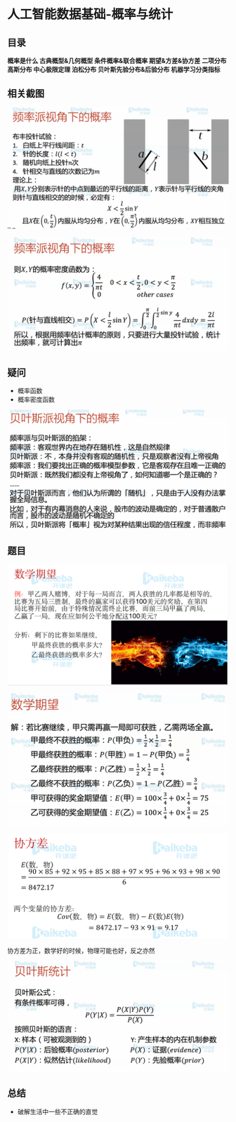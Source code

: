 # 人工智能数据基础-概率与统计

## 目录

**概率是什么
古典概型&几何概型
条件概率&联合概率
期望&方差&协方差
二项分布
高斯分布
中心极限定理
泊松分布
贝叶斯先验分布&后验分布
机器学习分类指标**



## 相关截图

![image-20200204201644061](../yaolinxia.github.io/img/image-20200204201644061.png)



![image-20200204202025913](../yaolinxia.github.io/img/image-20200204202025913.png)

## 疑问

- 概率函数
- 概率密度函数

![image-20200204202516493](../yaolinxia.github.io/img/image-20200204202516493.png)

## 题目

![image-20200204210106149](../yaolinxia.github.io/img/image-20200204210106149.png)

![image-20200204210121896](../yaolinxia.github.io/img/image-20200204210121896.png)

![image-20200204211111830](../yaolinxia.github.io/img/image-20200204211111830.png)

协方差为正，数学好的时候，物理可能也好，反之亦然

![image-20200204215557915](../yaolinxia.github.io/img/image-20200204215557915.png)

## 总结

- 破解生活中一些不正确的直觉